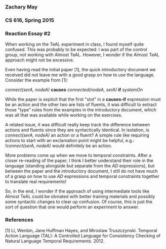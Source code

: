 ### Zachary May
### CS 616, Spring 2015
### Reaction Essay \#2

When working on the TeAL experiment in class, I found myself quite confused.
This was probably to be expected: I was part of the control group, not working
with Almost TeAL. However, I wonder if the Almost TeAL approach might not be
excessive.

Even having read the initial paper [1], the quick introductory document we
received did not leave me with a good grasp on how to *use* the language.
Consider the example from [1]:

*connect(serA, nodeA)* **causes** *connected(nodeA, serA)* **if** *systemOn*
    
While the paper is explicit that the first "slot" in a **causes-if** expression
must be an action and the other two are lists of fluents, it was difficult to
extract those "type" rules from the examples in the introductory document, which
was all that was available while working on the exercises.

A related issue, it was difficult really keep track the difference between actions
and fluents since they are syntactically identical. In isolation, is  *connect(serA, nodeA)* 
an action or a fluent? A simple rule like requiring actions to start with an exclamation
point might be helpful, e.g.: *!connect(serA, nodeA)* would definitely be an action.

More problems come up when we move to temporal constraints. After a closer re-reading of
the paper, I think I better understand their role in the language (standing alongside but
separate from the *AD* expressions), but between the paper and the introductory document,
I still do not have much of a grasp on how to use *AD* expressions and temporal constraints
together to translate real requirements!

So, in the end, I wonder if the approach of using intermediate tools like Almost TeAL
could be obviated with better training materials and possibly some syntactic changes
to clear up confusion. Of course, this is just the sort of question that one would
perform an experiment to answer.

### References

[1] Li, Wenbin, Jane Huffman Hayes, and Miroslaw Truszczynski. Temporal Action Language (TAL):
A Controlled Language for Consistency Checking of Natural Language Temporal Requirements. 2012.
